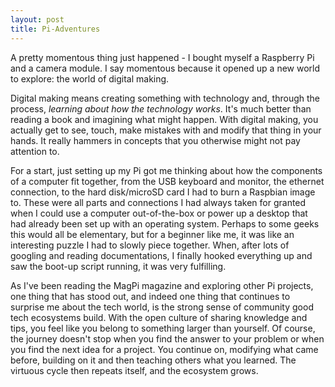 ```yaml
---
layout: post
title: Pi-Adventures
--- 
```


A pretty momentous thing just happened - I bought myself a Raspberry Pi and a camera module. I say momentous because it opened up a new world to explore: the world of digital making. 

Digital making means creating something with technology and, through the process, *learning about how the technology works*. It's much better than reading a book and imagining what might happen. With digital making, you actually get to see, touch, make mistakes with and modify that thing in your hands. It really hammers in concepts that you otherwise might not pay attention to. 

For a start, just setting up my Pi got me thinking about how the components of a computer fit together, from the USB keyboard and monitor, the ethernet connection, to the hard disk/microSD card I had to burn a Raspbian image to. These were all parts and connections I had always taken for granted when I could use a computer out-of-the-box or power up a desktop that had already been set up with an operating system. Perhaps to some geeks this would all be elementary, but for a beginner like me, it was like an interesting puzzle I had to slowly piece together. When, after lots of googling and reading documentations, I finally hooked everything up and saw the boot-up script running, it was very fulfilling. 

As I've been reading the MagPi magazine and exploring other Pi projects, one thing that has stood out, and indeed one thing that continues to surprise me about the tech world, is the strong sense of community good tech ecosystems build. With the open culture of sharing knowledge and tips, you feel like you belong to something larger than yourself. Of course, the journey doesn't stop when you find the answer to your problem or when you find the next idea for a project. You continue on, modifying what came before, building on it and then teaching others what you learned. The virtuous cycle then repeats itself, and the ecosystem grows.  
